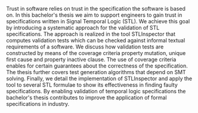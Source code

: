 Trust in software relies on trust in the specification the software is based on.
In this bachelor's thesis we aim to support engineers to gain trust in
specifications written in Signal Temporal Logic (STL). We achieve this goal by
introducing a systematic approach for the validation of STL specifications. The
approach is realized in the tool STLInspector that computes validation tests
which can be checked against informal textual requirements of a software. We
discuss how validation tests are constructed by means of the coverage criteria
property mutation, unique first cause and property inactive clause. The use of
coverage criteria enables for certain guarantees about the correctness of the
specification.  The thesis further covers test generation algorithms that depend
on SMT solving.  Finally, we detail the implementation of STLInspector and apply
the tool to several STL formulae to show its effectiveness in finding faulty
specifications. By enabling validation of temporal logic specifications the
bachelor's thesis contributes to improve the application of formal
specifications in industry.
